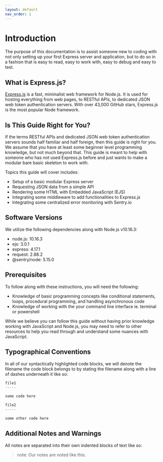 ```yaml
---
layout: default
nav_order: 1
---
```


# Introduction
The purpose of this documentation is to assist someone new to coding with not only setting up your first Express server and application, but to do so in a fashion that is easy to read, easy to work with, easy to debug and easy to test.

## What is Express.js?

[Express.js](https://expressjs.com/) is a fast, minimalist web framework for Node.js. It is used for hosting everything from web pages, to RESTful APIs, to dedicated JSON web token authentication servers. With over 43,000 GitHub stars, Express.js is the most popular Node framework. 

## Is This Guide Right for You?
If the terms RESTful APIs and dedicated JSON web token authentication servers sounds half familiar and half foreign, then this guide is right for you. We assume that you have at least some beginner level programming knowledge, but not much beyond that. This guide is meant to help with someone who has not used Express.js before and just wants to make a modular bare basic skeleton to work with.

Topics this guide will cover includes:
<ul>
<li>Setup of a basic modular Express server</li>
<li>Requesting JSON data from a simple API</li>
<li>Rendering some HTML with Embedded JavaScript (EJS)</li>
<li>Integrating some middleware to add functionalities to Express.js</li>
<li>Integrating some centralized error monitoring with Sentry.io</li>
</ul>

## Software Versions

We utilize the following dependencies along with Node.js v10.16.3:
<ul>
<li>node.js: 10.16.3</li>
<li>ejs: 3.0.1</li>
<li>express: 4.17.1</li>
<li>request: 2.88.2</li>
<li>@sentry/node: 5.15.0</li>
</ul>

## Prerequisites
To follow along with these instructions, you will need the following:
<ul>
<li>Knowledge of basic programming concepts like conditional statements, loops, procedural programming, and handling asynchronous code</li>
<li>Knowledge of working with the your command line interface ie. terminal or powershell</li>
</ul>

While we believe you can follow this guide without having prior knowledge working with JavaScript and Node.js, you may need to refer to other resources to help you read through and understand some nuances with JavaScript.

## Typographical Conventions

In all of our syntactically highlighted code blocks, we will denote the filename the code block belongs to by stating the filename along with a line of dashes underneath it like so:

```javascript
file1
-----

some code here

file2
-----

some other code here

```

## Additional Notes and Warnings

All notes are separated into their own indented blocks of text like so:

>note: Our notes are noted like this.


